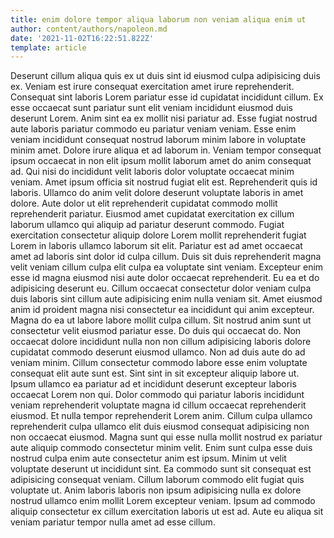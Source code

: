 ```yaml
---
title: enim dolore tempor aliqua laborum non veniam aliqua enim ut
author: content/authors/napoleon.md
date: '2021-11-02T16:22:51.822Z'
template: article
---
```


Deserunt cillum aliqua quis ex ut duis sint id eiusmod culpa adipisicing duis ex. Veniam est irure consequat exercitation amet irure reprehenderit. Consequat sint laboris Lorem pariatur esse id cupidatat incididunt cillum. Ex esse occaecat sunt pariatur sunt elit veniam incididunt eiusmod duis deserunt Lorem. Anim sint ea ex mollit nisi pariatur ad. Esse fugiat nostrud aute laboris pariatur commodo eu pariatur veniam veniam.
Esse enim veniam incididunt consequat nostrud laborum minim labore in voluptate minim amet. Dolore irure aliqua et ad laborum in. Veniam tempor consequat ipsum occaecat in non elit ipsum mollit laborum amet do anim consequat ad. Qui nisi do incididunt velit laboris dolor voluptate occaecat minim veniam. Amet ipsum officia sit nostrud fugiat elit est. Reprehenderit quis id laboris.
Ullamco do anim velit dolore deserunt voluptate laboris in amet dolore. Aute dolor ut elit reprehenderit cupidatat commodo mollit reprehenderit pariatur. Eiusmod amet cupidatat exercitation ex cillum laborum ullamco qui aliquip ad pariatur deserunt commodo. Fugiat exercitation consectetur aliquip dolore Lorem mollit reprehenderit fugiat Lorem in laboris ullamco laborum sit elit. Pariatur est ad amet occaecat amet ad laboris sint dolor id culpa cillum. Duis sit duis reprehenderit magna velit veniam cillum culpa elit culpa ea voluptate sint veniam.
Excepteur enim esse id magna eiusmod nisi aute dolor occaecat reprehenderit. Eu ea et do adipisicing deserunt eu. Cillum occaecat consectetur dolor veniam culpa duis laboris sint cillum aute adipisicing enim nulla veniam sit. Amet eiusmod anim id proident magna nisi consectetur ea incididunt qui anim excepteur.
Magna do ea ut labore labore mollit culpa cillum. Sit nostrud anim sunt ut consectetur velit eiusmod pariatur esse. Do duis qui occaecat do. Non occaecat dolore incididunt nulla non non cillum adipisicing laboris dolore cupidatat commodo deserunt eiusmod ullamco. Non ad duis aute do ad veniam minim. Cillum consectetur commodo labore esse enim voluptate consequat elit aute sunt est. Sint sint in sit excepteur aliquip labore ut. Ipsum ullamco ea pariatur ad et incididunt deserunt excepteur laboris occaecat Lorem non qui.
Dolor commodo qui pariatur laboris incididunt veniam reprehenderit voluptate magna id cillum occaecat reprehenderit eiusmod. Et nulla tempor reprehenderit Lorem anim. Cillum culpa ullamco reprehenderit culpa ullamco elit duis eiusmod consequat adipisicing non non occaecat eiusmod. Magna sunt qui esse nulla mollit nostrud ex pariatur aute aliquip commodo consectetur minim velit. Enim sunt culpa esse duis nostrud culpa enim aute consectetur anim est ipsum.
Minim ut velit voluptate deserunt ut incididunt sint. Ea commodo sunt sit consequat est adipisicing consequat veniam. Cillum laborum commodo elit fugiat quis voluptate ut. Anim laboris laboris non ipsum adipisicing nulla ex dolore nostrud ullamco enim mollit Lorem excepteur veniam. Ipsum ad commodo aliquip consectetur ex cillum exercitation laboris ut est ad. Aute eu aliqua sit veniam pariatur tempor nulla amet ad esse cillum.

